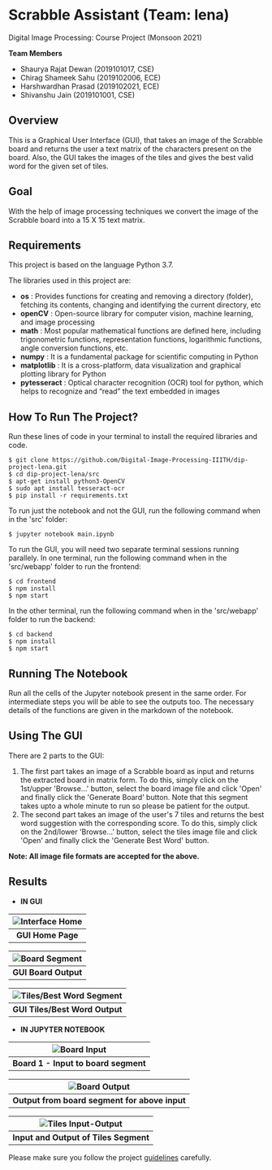# Scrabble Assistant (Team: lena)
Digital Image Processing: Course Project (Monsoon 2021)

**Team Members**
- Shaurya Rajat Dewan (2019101017, CSE)
- Chirag Shameek Sahu (2019102006, ECE)
- Harshwardhan Prasad (2019102021, ECE)
- Shivanshu Jain (2019101001, CSE)

## Overview
This is a Graphical User Interface (GUI), that takes an image of the Scrabble board and returns the user a text matrix of the characters present on the board. Also, the GUI takes the images of the tiles and gives the best valid word for the given set of tiles.

## Goal
With the help of image processing techniques we convert the image of the Scrabble board into a 15 X 15 text matrix.

## Requirements
This project is based on the language Python 3.7.

The libraries used in this project are:
- **os** : Provides functions for creating and removing a directory (folder), fetching its contents, changing and identifying the current directory, etc
- **openCV** : Open-source library for computer vision, machine learning, and image processing
- **math** : Most popular mathematical functions are defined here, including trigonometric functions, representation functions, logarithmic functions, angle conversion functions, etc.
- **numpy** : It is a fundamental package for scientific computing in Python
- **matplotlib** : It is a cross-platform, data visualization and graphical plotting library for Python
- **pytesseract** : Optical character recognition (OCR) tool for python, which helps to recognize and “read” the text embedded in images


## How To Run The Project?
Run these lines of code in your terminal to install the required libraries and code.
```
$ git clone https://github.com/Digital-Image-Processing-IIITH/dip-project-lena.git 
$ cd dip-project-lena/src
$ apt-get install python3-OpenCV
$ sudo apt install tesseract-ocr
$ pip install -r requirements.txt
```

To run just the notebook and not the GUI, run the following command when in the 'src' folder:
```
$ jupyter notebook main.ipynb
```

To run the GUI, you will need two separate terminal sessions running parallely. In one terminal, run the following command when in the 'src/webapp' folder to run the frontend:
```
$ cd frontend
$ npm install
$ npm start
```

In the other terminal, run the following command when in the 'src/webapp' folder to run the backend:
```
$ cd backend
$ npm install
$ npm start
```

## Running The Notebook
Run all the cells of the Jupyter notebook present in the same order. For intermediate steps you will be able to see the outputs too. The necessary details of the functions are given in the markdown of the notebook.

## Using The GUI
There are 2 parts to the GUI:
1. The first part takes an image of a Scrabble board as input and returns the extracted board in matrix form. To do this, simply click on the 1st/upper 'Browse...' button, select the board image file and click 'Open' and finally click the 'Generate Board' button. Note that this segment takes upto a whole minute to run so please be patient for the output.
2. The second part takes an image of the user's 7 tiles and returns the best word suggestion with the corresponding score. To do this, simply click on the 2nd/lower 'Browse...' button, select the tiles image file and click 'Open' and finally click the 'Generate Best Word' button.

**Note: All image file formats are accepted for the above.**

## Results
- **IN GUI**

|![Interface Home](./data/readmeImages/guiHome.png)|
|:--:|
| <b>GUI Home Page</b>|

|![Board Segment](./data/readmeImages/guiBoard.png)|
|:--:|
| <b>GUI Board Output</b>|

|![Tiles/Best Word Segment](./data/readmeImages/guiTiles.png)|
|:--:|
| <b>GUI Tiles/Best Word Output</b>|

- **IN JUPYTER NOTEBOOK**

|![Board Input](./data/readmeImages/boardInp.jpg)|
|:--:|
| <b>Board 1 - Input to board segment</b>|

|![Board Output](./data/readmeImages/boardOp.jpeg)|
|:--:|
| <b>Output from board segment for above input</b>|

|![Tiles Input-Output](./data/readmeImages/tilesOp.jpeg)|
|:--:|
| <b>Input and Output of Tiles Segment</b>|


Please make sure you follow the project [guidelines](./guidelines.md) carefully.
